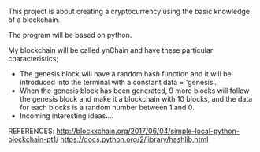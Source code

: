 This project is about creating a cryptocurrency using the basic knowledge of a blockchain.

The program will be based on python.

My blockchain will be called ynChain and have these particular characteristics;
- The genesis block will have a random hash function and it will be introduced into the terminal with a constant data = 'genesis'.
- When the genesis block has been generated, 9 more blocks will follow the genesis block and make it a blockchain with 10 blocks, and the data for each blocks is a random number between 1 and 0.
- Incoming interesting ideas....

REFERENCES:
http://blockxchain.org/2017/06/04/simple-local-python-blockchain-pt1/
https://docs.python.org/2/library/hashlib.html
